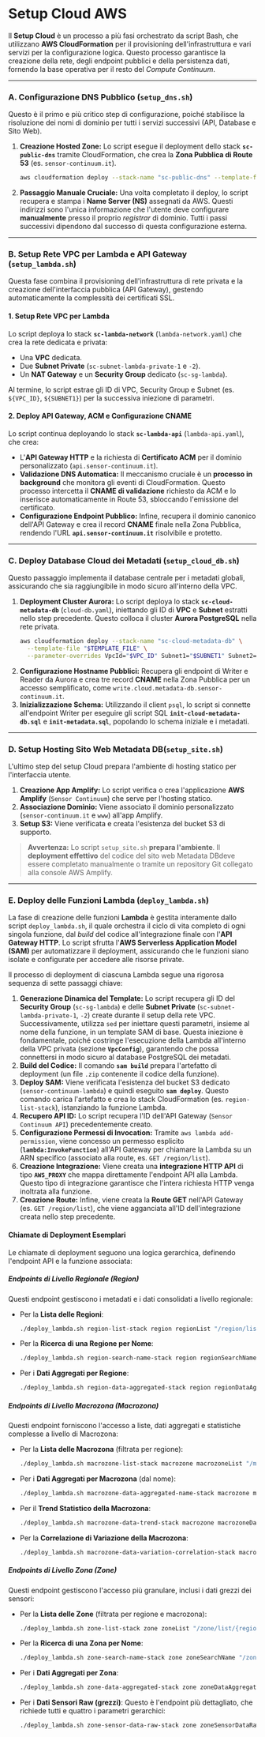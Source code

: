 # Setup Cloud AWS

Il **Setup Cloud** è un processo a più fasi orchestrato da script Bash, che utilizzano **AWS CloudFormation** per il provisioning dell'infrastruttura e vari servizi per la configurazione logica. Questo processo garantisce la creazione della rete, degli endpoint pubblici e della persistenza dati, fornendo la base operativa per il resto del *Compute Continuum*.

-----

### A. Configurazione DNS Pubblico (`setup_dns.sh`)

Questo è il primo e più critico step di configurazione, poiché stabilisce la risoluzione dei nomi di dominio per tutti i servizi successivi (API, Database e Sito Web).

1.  **Creazione Hosted Zone:** Lo script esegue il deployment dello stack **`sc-public-dns`** tramite CloudFormation, che crea la **Zona Pubblica di Route 53** (es. `sensor-continuum.it`).
    ```bash
    aws cloudformation deploy --stack-name "sc-public-dns" --template-file "../cloudformation/public-dns.yaml"
    ```
2.  **Passaggio Manuale Cruciale:** Una volta completato il deploy, lo script recupera e stampa i **Name Server (NS)** assegnati da AWS. Questi indirizzi sono l'unica informazione che l'utente deve configurare **manualmente** presso il proprio *registrar* di dominio. Tutti i passi successivi dipendono dal successo di questa configurazione esterna.

-----

### B. Setup Rete VPC per Lambda e API Gateway (`setup_lambda.sh`)

Questa fase combina il provisioning dell'infrastruttura di rete privata e la creazione dell'interfaccia pubblica (API Gateway), gestendo automaticamente la complessità dei certificati SSL.

#### 1\. Setup Rete VPC per Lambda

Lo script deploya lo stack **`sc-lambda-network`** (`lambda-network.yaml`) che crea la rete dedicata e privata:

* Una **VPC** dedicata.
* Due **Subnet Private** (`sc-subnet-lambda-private-1` e `-2`).
* Un **NAT Gateway** e un **Security Group** dedicato (`sc-sg-lambda`).

Al termine, lo script estrae gli ID di VPC, Security Group e Subnet (es. `${VPC_ID}`, `${SUBNET1}`) per la successiva iniezione di parametri.

#### 2\. Deploy API Gateway, ACM e Configurazione CNAME

Lo script continua deployando lo stack **`sc-lambda-api`** (`lambda-api.yaml`), che crea:

* L'**API Gateway HTTP** e la richiesta di **Certificato ACM** per il dominio personalizzato (`api.sensor-continuum.it`).
* **Validazione DNS Automatica:** Il meccanismo cruciale è un **processo in background** che monitora gli eventi di CloudFormation. Questo processo intercetta il **CNAME di validazione** richiesto da ACM e lo inserisce automaticamente in Route 53, sbloccando l'emissione del certificato.
* **Configurazione Endpoint Pubblico:** Infine, recupera il dominio canonico dell'API Gateway e crea il record **CNAME** finale nella Zona Pubblica, rendendo l'URL **`api.sensor-continuum.it`** risolvibile e protetto.

-----

### C. Deploy Database Cloud dei Metadati (`setup_cloud_db.sh`)

Questo passaggio implementa il database centrale per i metadati globali, assicurando che sia raggiungibile in modo sicuro all'interno della VPC.

1.  **Deployment Cluster Aurora:** Lo script deploya lo stack **`sc-cloud-metadata-db`** (`cloud-db.yaml`), iniettando gli ID di **VPC** e **Subnet** estratti nello step precedente. Questo colloca il cluster **Aurora PostgreSQL** nella rete privata.
    ```bash
    aws cloudformation deploy --stack-name "sc-cloud-metadata-db" \
      --template-file "$TEMPLATE_FILE" \
      --parameter-overrides VpcId="$VPC_ID" Subnet1="$SUBNET1" Subnet2="$SUBNET2"
    ```
2.  **Configurazione Hostname Pubblici:** Recupera gli endpoint di Writer e Reader da Aurora e crea tre record **CNAME** nella Zona Pubblica per un accesso semplificato, come `write.cloud.metadata-db.sensor-continuum.it`.
3.  **Inizializzazione Schema:** Utilizzando il client `psql`, lo script si connette all'endpoint Writer per eseguire gli script SQL **`init-cloud-metadata-db.sql`** e **`init-metadata.sql`**, popolando lo schema iniziale e i metadati.

-----

### D. Setup Hosting Sito Web Metadata DB(`setup_site.sh`)

L'ultimo step del setup Cloud prepara l'ambiente di hosting statico per l'interfaccia utente.

1.  **Creazione App Amplify:** Lo script verifica o crea l'applicazione **AWS Amplify** (`Sensor Continuum`) che serve per l'hosting statico.
2.  **Associazione Dominio:** Viene associato il dominio personalizzato (`sensor-continuum.it` e `www`) all'app Amplify.
3.  **Setup S3:** Viene verificata e creata l'esistenza del bucket S3 di supporto.

> **Avvertenza:** Lo script `setup_site.sh` **prepara l'ambiente**. Il **deployment effettivo** del codice del sito web Metadata DBdeve essere completato manualmente o tramite un repository Git collegato alla console AWS Amplify.

-----

### E. Deploy delle Funzioni Lambda (`deploy_lambda.sh`)

La fase di creazione delle funzioni **Lambda** è gestita interamente dallo script `deploy_lambda.sh`, il quale orchestra il ciclo di vita completo di ogni singola funzione, dal *build* del codice all'integrazione finale con l'**API Gateway HTTP**. Lo script sfrutta l'**AWS Serverless Application Model (SAM)** per automatizzare il deployment, assicurando che le funzioni siano isolate e configurate per accedere alle risorse private.

Il processo di deployment di ciascuna Lambda segue una rigorosa sequenza di sette passaggi chiave:

1.  **Generazione Dinamica del Template:** Lo script recupera gli ID del **Security Group** (`sc-sg-lambda`) e delle **Subnet Private** (`sc-subnet-lambda-private-1`, `-2`) create durante il setup della rete VPC. Successivamente, utilizza `sed` per iniettare questi parametri, insieme al nome della funzione, in un template SAM di base. Questa iniezione è fondamentale, poiché costringe l'esecuzione della Lambda all'interno della VPC privata (sezione **`VpcConfig`**), garantendo che possa connettersi in modo sicuro al database PostgreSQL dei metadati.
2.  **Build del Codice:** Il comando **`sam build`** prepara l'artefatto di deployment (un file `.zip` contenente il codice della funzione).
3.  **Deploy SAM:** Viene verificata l'esistenza del bucket S3 dedicato (`sensor-continuum-lambda`) e quindi eseguito **`sam deploy`**. Questo comando carica l'artefatto e crea lo stack CloudFormation (es. `region-list-stack`), istanziando la funzione Lambda.
4.  **Recupero API ID:** Lo script recupera l'ID dell'API Gateway (`Sensor Continuum API`) precedentemente creato.
5.  **Configurazione Permessi di Invocation:** Tramite `aws lambda add-permission`, viene concesso un permesso esplicito (**`lambda:InvokeFunction`**) all'API Gateway per chiamare la Lambda su un ARN specifico (associato alla route, es. `GET /region/list`).
6.  **Creazione Integrazione:** Viene creata una **integrazione HTTP API** di tipo **`AWS_PROXY`** che mappa direttamente l'endpoint API alla Lambda. Questo tipo di integrazione garantisce che l'intera richiesta HTTP venga inoltrata alla funzione.
7.  **Creazione Route:** Infine, viene creata la **Route GET** nell'API Gateway (es. `GET /region/list`), che viene agganciata all'ID dell'integrazione creata nello step precedente.

#### Chiamate di Deployment Esemplari

Le chiamate di deployment seguono una logica gerarchica, definendo l'endpoint API e la funzione associata:

##### Endpoints di Livello Regionale (Region)

Questi endpoint gestiscono i metadati e i dati consolidati a livello regionale:

* Per la **Lista delle Regioni**:
  ```bash
  ./deploy_lambda.sh region-list-stack region regionList "/region/list"
  ```
* Per la **Ricerca di una Regione per Nome**:
  ```bash
  ./deploy_lambda.sh region-search-name-stack region regionSearchName "/region/search/name/{name}"
  ```
* Per i **Dati Aggregati per Regione**:
  ```bash
  ./deploy_lambda.sh region-data-aggregated-stack region regionDataAggregated "/region/data/aggregated/{region}"
  ```

##### Endpoints di Livello Macrozona (Macrozona)

Questi endpoint forniscono l'accesso a liste, dati aggregati e statistiche complesse a livello di Macrozona:

* Per la **Lista delle Macrozona** (filtrata per regione):
  ```bash
  ./deploy_lambda.sh macrozone-list-stack macrozone macrozoneList "/macrozone/list/{region}"
  ```
* Per i **Dati Aggregati per Macrozona** (dal nome):
  ```bash
  ./deploy_lambda.sh macrozone-data-aggregated-name-stack macrozone macrozoneDataAggregatedName "/macrozone/data/aggregated/{region}/{macrozone}"
  ```
* Per il **Trend Statistico della Macrozona**:
  ```bash
  ./deploy_lambda.sh macrozone-data-trend-stack macrozone macrozoneDataTrend "/macrozone/data/trend/{region}"
  ```
* Per la **Correlazione di Variazione della Macrozona**:
  ```bash
  ./deploy_lambda.sh macrozone-data-variation-correlation-stack macrozone macrozoneDataVariationCorrelation "/macrozone/data/variation/correlation/{region}"
  ```

##### Endpoints di Livello Zona (Zone)

Questi endpoint gestiscono l'accesso più granulare, inclusi i dati grezzi dei sensori:

* Per la **Lista delle Zone** (filtrata per regione e macrozona):
  ```bash
  ./deploy_lambda.sh zone-list-stack zone zoneList "/zone/list/{region}/{macrozone}"
  ```
* Per la **Ricerca di una Zona per Nome**:
  ```bash
  ./deploy_lambda.sh zone-search-name-stack zone zoneSearchName "/zone/search/name/{region}/{macrozone}/{name}"
  ```
* Per i **Dati Aggregati per Zona**:
  ```bash
  ./deploy_lambda.sh zone-data-aggregated-stack zone zoneDataAggregated "/zone/data/aggregated/{region}/{macrozone}/{zone}"
  ```
* Per i **Dati Sensori Raw (grezzi)**: Questo è l'endpoint più dettagliato, che richiede tutti e quattro i parametri gerarchici:
  ```bash
  ./deploy_lambda.sh zone-sensor-data-raw-stack zone zoneSensorDataRaw "/zone/sensor/data/raw/{region}/{macrozone}/{zone}/{sensor}"
  ```